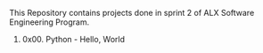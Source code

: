 This Repository contains projects done in sprint 2 of ALX Software Engineering Program.

1. 0x00. Python - Hello, World
